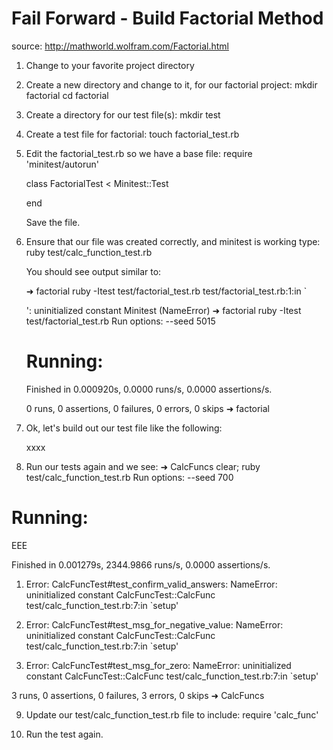 # Fail Forward - Build Factorial Method

source:  http://mathworld.wolfram.com/Factorial.html


1.  Change to your favorite project directory

2.  Create a new directory and change to it, for our factorial project:
    mkdir factorial
    cd factorial

3.  Create a directory for our test file(s):
    mkdir test

4.  Create a test file for factorial:
    touch factorial_test.rb

5.  Edit the factorial_test.rb so we have a base file:
    require 'minitest/autorun'

    class FactorialTest < Minitest::Test
   
    end

    Save the file.

6.  Ensure that our file was created correctly, and minitest is working type:
    ruby test/calc_function_test.rb    

    You should see output similar to:

    ➜  factorial ruby -Itest test/factorial_test.rb
    test/factorial_test.rb:1:in `<main>': uninitialized constant Minitest (NameError)
    ➜  factorial ruby -Itest test/factorial_test.rb
    Run options: --seed 5015

    # Running:



    Finished in 0.000920s, 0.0000 runs/s, 0.0000 assertions/s.

    0 runs, 0 assertions, 0 failures, 0 errors, 0 skips
    ➜  factorial


7.  Ok, let's build out our test file like the following:

    xxxx

8.  Run our tests again and we see:
➜  CalcFuncs clear; ruby test/calc_function_test.rb
Run options: --seed 700

# Running:

EEE

Finished in 0.001279s, 2344.9866 runs/s, 0.0000 assertions/s.

  1) Error:
CalcFuncTest#test_confirm_valid_answers:
NameError: uninitialized constant CalcFuncTest::CalcFunc
    test/calc_function_test.rb:7:in `setup'


  2) Error:
CalcFuncTest#test_msg_for_negative_value:
NameError: uninitialized constant CalcFuncTest::CalcFunc
    test/calc_function_test.rb:7:in `setup'


  3) Error:
CalcFuncTest#test_msg_for_zero:
NameError: uninitialized constant CalcFuncTest::CalcFunc
    test/calc_function_test.rb:7:in `setup'

3 runs, 0 assertions, 0 failures, 3 errors, 0 skips
➜  CalcFuncs 

9. Update our test/calc_function_test.rb file to include:
   require 'calc_func'

10. Run the test again.









